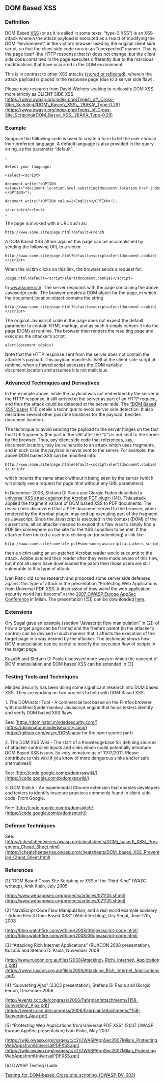 DOM Based XSS
-------------

### Definition

DOM Based [XSS](https://owasp.org/www-community/attacks/XSS "wikilink") (or as it is called in some texts, “type-0 XSS”) is an XSS attack wherein the attack payload is executed as a result of modifying the DOM “environment” in the victim’s browser used by the original client side script, so that the client side code runs in an “unexpected” manner. That is, the page itself (the HTTP response that is) does not change, but the client side code contained in the page executes differently due to the malicious modifications that have occurred in the DOM environment.

This is in contrast to other XSS attacks ([stored or reflected](https://owasp.org/www-community/attacks/XSS#Stored_and_Reflected_XSS_Attacks "wikilink")), wherein the attack payload is placed in the response page (due to a server side flaw).

Please note research from David Wichers seeking to reclassify DOM XSS more strictly as CLIENT SIDE XSS. [https://www.owasp.org/index.php/Types\_of\_Cross-Site\_Scripting#DOM\_Based\_XSS\_.28AKA\_Type-0.29](https://www.owasp.org/index.php/Types_of_Cross-Site_Scripting#DOM_Based_XSS_.28AKA_Type-0.29)

### Example

Suppose the following code is used to create a form to let the user choose their preferred language. A default language is also provided in the query string, as the parameter “default”.

```
…

Select your language:

<select><script>

document.write("<OPTION value=1>"+document.location.href.substring(document.location.href.indexOf("default=")+8)+"</OPTION>");

document.write("<OPTION value=2>English</OPTION>");

</script></select>
…
```

The page is invoked with a URL such as:

```
http://www.some.site/page.html?default=French
```

A DOM Based XSS attack against this page can be accomplished by sending the following URL to a victim:

```
http://www.some.site/page.html?default=<script>alert(document.cookie)</script>
```

When the victim clicks on this link, the browser sends a request for:

```
/page.html?default=<script>alert(document.cookie)</script>
```

to www.some.site. The server responds with the page containing the above Javascript code. The browser creates a DOM object for the page, in which the document.location object contains the string:

```
http://www.some.site/page.html?default=<script>alert(document.cookie)</script>
```

The original Javascript code in the page does not expect the default parameter to contain HTML markup, and as such it simply echoes it into the page (DOM) at runtime. The browser then renders the resulting page and executes the attacker’s script:

```
alert(document.cookie)
```

Note that the HTTP response sent from the server does not contain the attacker’s payload. This payload manifests itself at the client-side script at runtime, when a flawed script accesses the DOM variable document.location and assumes it is not malicious.

### Advanced Techniques and Derivatives

In the example above, while the payload was not embedded by the server in the HTTP response, it still arrived at the server as part of an HTTP request, and thus the attack could be detected at the server side. The [“DOM Based XSS” paper](http://www.webappsec.org/projects/articles/071105.shtml) (\[1\]) details a technique to avoid server side detection. It also describes several other possible locations for the payload, besides document.location.

The technique to avoid sending the payload to the server hinges on the fact that URI fragments (the part in the URI after the “#”) is not sent to the server by the browser. Thus, any client side code that references, say, document.location, may be vulnerable to an attack which uses fragments, and in such case the payload is never sent to the server. For example, the above DOM based XSS can be modified into:

```
http://www.some.site/page.html#default=<script>alert(document.cookie)</script>
```

which mounts the same attack without it being seen by the server (which will simply see a request for page.html without any URL parameters).

In December 2006, Stefano Di Paola and Giorgio Fedon described a [universal XSS attack against the Acrobat PDF plugin](https://events.ccc.de/congress/2006/Fahrplan/attachments/1158-Subverting_Ajax.pdf) (\[4\]). This attack applied the fragment variant of DOM based XSS to PDF documents. The researchers discovered that a PDF document served to the browser, when rendered by the Acrobat plugin, may end up executing part of the fragment as Javascript. Since the Javascript is executed in the context (DOM) of the current site, all an attacker needed to exploit this flaw was to simply find a PDF link somewhere on the site for the XSS condition to be met. If the attacker then tricked a user into clicking on (or submitting) a link like:

```
http://www.some.site/somefile.pdf#somename=javascript:attackers_script_here
```

then a victim using an un-patched Acrobat reader would succumb to the attack. Adobe patched their reader after they were made aware of this flaw, but if not all users have downloaded the patch then those users are still vulnerable to this type of attack.

Ivan Ristic did some research and proposed some server side defenses against this type of attack in the presentation “Protecting Web Applications from Universal PDF XSS: A discussion of how weird the web application security world has become” at the [2007 OWASP Europe AppSec Conference](https://owasp.org/www-community/attacks/OWASP_AppSec_Europe_2007_-_Italy "wikilink") in Milan. The presentation (\[5\]) can be downloaded [here](https://wiki.owasp.org/images/c/c2/OWASPAppSec2007Milan_ProtectingWebAppsfromUniversalPDFXSS.ppt).

### Extensions

Ory Segal gave an example (section “Javascript flow manipulation” in \[2\]) of how a target page can be framed and the frame’s parent (in the attacker’s control) can be devised in such manner that it affects the execution of the target page in a way desired by the attacker. The technique shows how DOM manipulation can be useful to modify the execution flow of scripts in the target page.

Kuza55 and Stefano Di Paola discussed more ways in which the concept of DOM manipulation and DOM based XSS can be extended in \[3\].

### Testing Tools and Techniques

Minded Security has been doing some significant research into DOM based XSS. They are working on two projects to help with DOM Based XSS:

1\. The DOMinator Tool - A commercial tool based on the Firefox browser with modified Spidermonkey Javascript engine that helps testers identify and verify DOM based XSS flaws

See: [https://dominator.mindedsecurity.com/](https://dominator.mindedsecurity.com/) (https://github.com/wisec/DOMinator for the open source part)

2\. The DOM XSS Wiki - The start of a Knowledgebase for defining sources of attacker controlled inputs and sinks which could potentially introduce DOM Based XSS issues. Its very immature as of 11/17/2011. Please contribute to this wiki if you know of more dangerous sinks and/or safe alternatives!!

See: [http://code.google.com/p/domxsswiki/](https://code.google.com/p/domxsswiki/)

3\. DOM Snitch - An experimental Chrome extension that enables developers and testers to identify insecure practices commonly found in client-side code. From Google.

See: [http://code.google.com/p/domsnitch/](https://code.google.com/p/domsnitch/)

### Defense Techniques

See: [https://cheatsheetseries.owasp.org/cheatsheets/DOM\_based\_XSS\_Prevention\_Cheat\_Sheet.html](https://cheatsheetseries.owasp.org/cheatsheets/DOM_based_XSS_Prevention_Cheat_Sheet.html)

### References

\[1\] “DOM Based Cross Site Scripting or XSS of the Third Kind” (WASC writeup), Amit Klein, July 2005

[http://www.webappsec.org/projects/articles/071105.shtml](http://www.webappsec.org/projects/articles/071105.shtml)

\[2\] “JavaScript Code Flow Manipulation, and a real world example advisory - Adobe Flex 3 Dom-Based XSS” (Watchfire blog), Ory Segal, June 17th, 2008

[http://blog.watchfire.com/wfblog/2008/06/javascript-code.html](http://blog.watchfire.com/wfblog/2008/06/javascript-code.html)

\[3\] “Attacking Rich Internet Applications” (RUXCON 2008 presentation), Kuza55 and Stefano Di Paola, November 2008

[http://www.ruxcon.org.au/files/2008/Attacking\_Rich\_Internet\_Applications.pdf](https://www.ruxcon.org.au/files/2008/Attacking_Rich_Internet_Applications.pdf)

\[4\] “Subverting Ajax” (23C3 presentation), Stefano Di Paola and Giorgio Fedon, December 2006

[http://events.ccc.de/congress/2006/Fahrplan/attachments/1158-Subverting\_Ajax.pdf](https://events.ccc.de/congress/2006/Fahrplan/attachments/1158-Subverting_Ajax.pdf)

\[5\] “Protecting Web Applications from Universal PDF XSS” (2007 OWASP Europe AppSec presentation) Ivan Ristic, May 2007

[https://wiki.owasp.org/images/c/c2/OWASPAppSec2007Milan\_ProtectingWebAppsfromUniversalPDFXSS.ppt](https://wiki.owasp.org/images/c/c2/OWASPAppSec2007Milan_ProtectingWebAppsfromUniversalPDFXSS.ppt)

\[6\] OWASP Testing Guide

[Testing\_for\_DOM-based\_Cross\_site\_scripting\_(OWASP-DV-003)](https://owasp.org/www-community/attacks/Testing_for_DOM-based_Cross_site_scripting_/(OWASP-DV-003/) "wikilink")